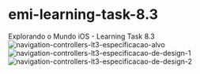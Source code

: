 # emi-learning-task-8.3
Explorando o Mundo iOS - Learning Task 8.3
![navigation-controllers-lt3-especificacao-alvo](https://github.com/JeovaneSousa/emi-navigationapp-book/assets/66012358/e242e13c-d697-4d51-a83d-2b4a9c9a7698)
![navigation-controllers-lt3-especificacao-de-design-1](https://github.com/JeovaneSousa/emi-navigationapp-book/assets/66012358/2143796f-6c35-4936-b88b-3a7e72243559)
![navigation-controllers-lt3-especificacao-de-design-2](https://github.com/JeovaneSousa/emi-navigationapp-book/assets/66012358/c0874a45-f958-486e-94c7-1689c6f62260)
